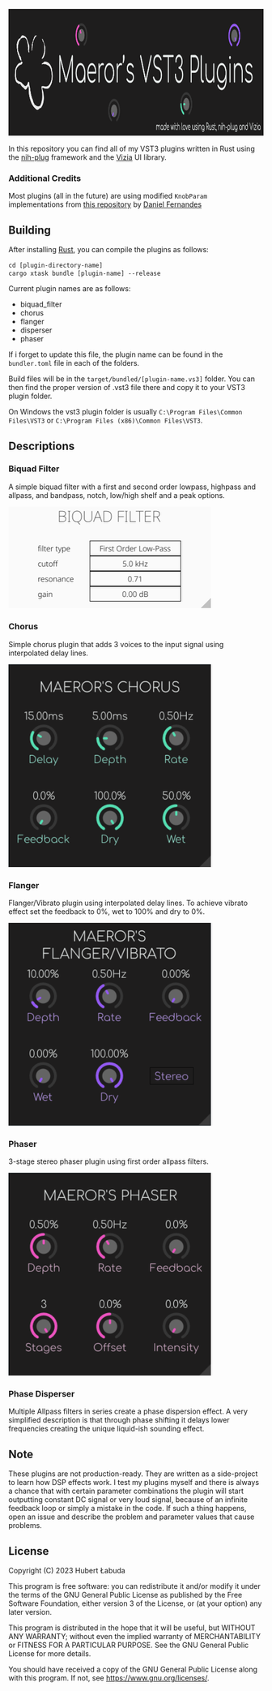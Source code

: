 <p align=”center”>
    <img src="images/banner.png" alt="banner" height="250" height="auto">
</p>

In this repository you can find all of my VST3 plugins written in Rust using the [nih-plug](https://github.com/robbert-vdh/nih-plug) framework and the [Vizia](https://github.com/vizia/vizia) UI library.

### Additional Credits
Most plugins (all in the future) are using modified `KnobParam` implementations from [this repository](https://github.com/danferns/simple-panner/blob/main/src/editor/param_knob.rs) by [Daniel Fernandes](https://github.com/danferns)

## Building
After installing [Rust](https://rustup.rs/), you can compile the plugins as follows:

```shell
cd [plugin-directory-name]
cargo xtask bundle [plugin-name] --release
```
Current plugin names are as follows:
- biquad_filter
- chorus
- flanger
- disperser
- phaser

If i forget to update this file, the plugin name can be found in the `bundler.toml` file in each of the folders.

Build files will be in the `target/bundled/[plugin-name.vs3]` folder. You can then find the proper version of .vst3 file there and copy it to your VST3 plugin folder.

On Windows the vst3 plugin folder is usually `C:\Program Files\Common Files\VST3` or `C:\Program Files (x86)\Common Files\VST3`.

## Descriptions

### Biquad Filter
A simple biquad filter with a first and second order lowpass, highpass and allpass, and bandpass, notch, low/high shelf and a peak options.

<img src="images/biquad.png" alt="biquad" width="400" height="auto">

### Chorus
Simple chorus plugin that adds 3 voices to the input signal using interpolated delay lines.

<img src="images/chorus.png" alt="chorus" width="400" height="auto">

### Flanger
Flanger/Vibrato plugin using interpolated delay lines. To achieve vibrato effect set the feedback to 0%, wet to 100% and dry to 0%.

<img src="images/flanger.png" alt="flanger" width="400" height="auto">

### Phaser
3-stage stereo phaser plugin using first order allpass filters.

<img src="images/phaser.png" alt="phaser" width="400" height="auto">

### Phase Disperser
Multiple Allpass filters in series create a phase dispersion effect. A very simplified description is that through phase shifting it delays lower frequencies creating the unique liquid-ish sounding effect.

## Note
These plugins are not production-ready. They are written as a side-project to learn how DSP effects work. I test my plugins myself and there is always a chance that with certain parameter combinations the plugin will start outputting constant DC signal or very loud signal, because of an infinite feedback loop or simply a mistake in the code. If such a thing happens, open an issue and describe the problem and parameter values that cause problems.

## License
Copyright (C) 2023  Hubert Łabuda

This program is free software: you can redistribute it and/or modify
it under the terms of the GNU General Public License as published by
the Free Software Foundation, either version 3 of the License, or
(at your option) any later version.

This program is distributed in the hope that it will be useful,
but WITHOUT ANY WARRANTY; without even the implied warranty of
MERCHANTABILITY or FITNESS FOR A PARTICULAR PURPOSE.  See the
GNU General Public License for more details.

You should have received a copy of the GNU General Public License
along with this program.  If not, see <https://www.gnu.org/licenses/>.